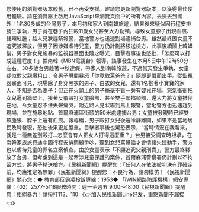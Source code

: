 您使用的瀏覽器版本較舊，已不再受支援。建議您更新瀏覽器版本，以獲得最佳使用體驗。請在瀏覽器上啟用JavaScript來瀏覽頁面中的所有內容。丟臉丟到國外！1名30多歲的台灣男子，本月初和家人到南韓旅遊，結果後來疑似因行程安排發生爭執，男子竟在巷子內狂毆11歲女兒甚至大力勒頸，導致女童脖子出現血痕、雙頰紅腫；路人見狀趕緊報警，當地警方也迅速到場逮捕台男。雖然最終因女童不追究被釋放，但男子因涉嫌虐待兒童，警方仍計劃將移送檢方，此事後續鬧上韓媒後，男子對女兒施暴的監視器畫面也隨之曝光，目擊者事後也怒批，「怎麼可以打成這種程度！」據南韓《MBN電視台》報導，該事發生在本月5日中午12時50分左右，30多歲台男趁著中秋連假、帶家人到南韓旅遊，不過當天發生爭執、女童疑似對父親爆粗口，令男子瞬間暴怒「你竟敢罵爸爸？」隨即更憤而出手。從監視器畫面可見，現場除了身穿黑衣的男子、白衣的女兒，還有1名抱著小寶寶的家人，不知是否為妻子；但正在火頭上的男子絲毫不管一旁有嬰兒在場，怒氣衝衝把女兒逼到牆壁上，接著反覆毆打女童臉部、甚至雙手緊掐頸部，還大力將女童推倒在地，令女童忍不住失聲痛哭。附近路人見狀嚇到馬上報警，當地警方也迅速趕到現場，並在施暴地點、首爾麻浦區街頭的50米處逮捕台男；女童被發現時已經雙頰腫脹、脖子上還有血痕。報導稱，男子毆打女兒後還冷靜離開，如果不是當地居民及時發現，恐怕後果更加嚴重。目擊者事後也驚恐表示，「當時情況在我看來，就是一種無差別毆打…怎麼會有人把女人打得這麼重？」台男接受調查時坦承，在南韓家族旅行途中因行程安排問題爭吵，聽到女兒罵髒話才會情緒失控動手，警方也以虐待兒童的罪名立案偵查。由於女童表示「不願追究父親刑責」，警方最終釋放了台男，但考慮到這是一起牽涉兒童保護的案件，首爾麻浦警察署仍計劃以不拘留方式，將男子移送檢方。《民視新聞網》提醒您：「任何人在依法被判決有罪確定前，均應推定為無罪」《民視新聞網》提醒您：不良行為，請勿模仿！《民視新聞網》關心您：◆ 教育部反霸凌投訴專線：1953◆ 「iWIN網路防護機構」網安專線：（02）2577-5118服務時間：週一至週五 9:00～18:00《民視新聞網》提醒您：拒絕暴力！請撥打113、110 《👉加入民視新聞Line好友，重點新聞不漏接👈》